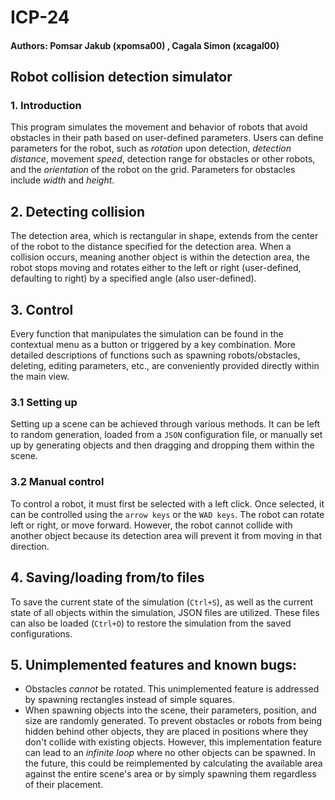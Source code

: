 # ICP-24 
#### Authors: Pomsar Jakub (xpomsa00) , Cagala Simon (xcagal00)  
## Robot collision detection simulator
### 1. Introduction
This program simulates the movement and behavior of robots that avoid obstacles in their path based on user-defined parameters. Users can define parameters for the robot, such as _rotation_ upon detection, _detection distance_, movement _speed_, detection range for obstacles or other robots, and the _orientation_ of the robot on the grid. Parameters for obstacles include _width_ and _height_.

## 2. Detecting collision
The detection area, which is rectangular in shape, extends from the center of the robot to the distance specified for the detection area. When a collision occurs, meaning another object is within the detection area, the robot stops moving and rotates either to the left or right (user-defined, defaulting to right) by a specified angle (also user-defined).

## 3. Control
Every function that manipulates the simulation can be found in the contextual menu as a button or triggered by a key combination. More detailed descriptions of functions such as spawning robots/obstacles, deleting, editing parameters, etc., are conveniently provided directly within the main view.

### 3.1 Setting up
Setting up a scene can be achieved through various methods. It can be left to random generation, loaded from a `JSON` configuration file, or manually set up by generating objects and then dragging and dropping them within the scene.

### 3.2 Manual control 
To control a robot, it must first be selected with a left click. Once selected, it can be controlled using the `arrow keys` or the `WAD keys`. The robot can rotate left or right, or move forward. However, the robot cannot collide with another object because its detection area will prevent it from moving in that direction.

## 4. Saving/loading from/to files
To save the current state of the simulation (`Ctrl+S`), as well as the current state of all objects within the simulation, JSON files are utilized. These files can also be loaded (`Ctrl+O`) to restore the simulation from the saved configurations.

## 5. Unimplemented features and known bugs:

 - Obstacles *cannot* be rotated. This unimplemented feature is addressed by spawning rectangles instead of simple squares.
 - When spawning objects into the scene, their parameters, position, and size are randomly generated. To prevent obstacles or robots from being hidden behind other objects, they are placed in positions where they don't collide with existing objects. However, this implementation feature can lead to an _infinite loop_ where no other objects can be spawned. In the future, this could be reimplemented by calculating the available area against the entire scene's area or by simply spawning them regardless of their placement.

